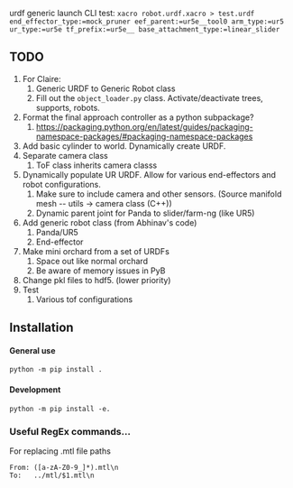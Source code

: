 urdf generic launch CLI test:
`xacro robot.urdf.xacro > test.urdf end_effector_type:=mock_pruner eef_parent:=ur5e__tool0 arm_type:=ur5 ur_type:=ur5e tf_prefix:=ur5e__ base_attachment_type:=linear_slider`

## TODO
1. For Claire: 
    1. Generic URDF to Generic Robot class
    1. Fill out the `object_loader.py` class. Activate/deactivate trees, supports, robots.
1. Format the final approach controller as a python subpackage?
    1. https://packaging.python.org/en/latest/guides/packaging-namespace-packages/#packaging-namespace-packages
1. Add basic cylinder to world. Dynamically create URDF.
1. Separate camera class
    1. ToF class inherits camera classs
1. Dynamically populate UR URDF. Allow for various end-effectors and robot configurations.
    1. Make sure to include camera and other sensors. (Source manifold mesh -- utils -> camera class (C++))
    1. Dynamic parent joint for Panda to slider/farm-ng (like UR5)
1. Add generic robot class (from Abhinav's code)
    1. Panda/UR5
    1. End-effector
1. Make mini orchard from a set of URDFs
    1. Space out like normal orchard
    1. Be aware of memory issues in PyB
1. Change pkl files to hdf5. (lower priority)
1. Test
    1. Various tof configurations

## Installation

#### General use
```
python -m pip install .
```

#### Development
```
python -m pip install -e.
```


### Useful RegEx commands...
For replacing .mtl file paths
```
From: ([a-zA-Z0-9_]*).mtl\n
To:   ../mtl/$1.mtl\n

```
